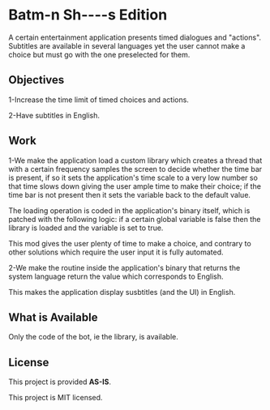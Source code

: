 # Batm-n Sh----s Edition
A certain entertainment application presents timed dialogues and "actions".
Subtitles are available in several languages yet the user cannot make a choice but must go with the one preselected for them.

## Objectives
1-Increase the time limit of timed choices and actions.

2-Have subtitles in English.

## Work
1-We make the application load a custom library which creates a thread that with a certain frequency samples the screen to decide whether the time bar is present, if so it sets the application's time scale to a very low number so that time slows down giving the user ample time to make their choice; if the time bar is not present then it sets the variable back to the default value.

The loading operation is coded in the application's binary itself, which is patched with the following logic: if a certain global variable is false then the library is loaded and the variable is set to true.

This mod gives the user plenty of time to make a choice, and contrary to other solutions which require the user input it is fully automated.

2-We make the routine inside the application's binary that returns the system language return the value which corresponds to English.

This makes the application display susbtitles (and the UI) in English.

## What is Available
Only the code of the bot, ie the library, is available.

## License
This project is provided **AS-IS**.

This project is MIT licensed.
